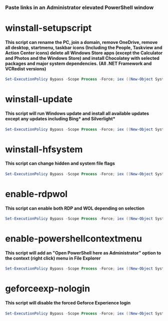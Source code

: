 ### **Paste links in an Administrator elevated PowerShell window**
# winstall-setupscript
#### This script can rename the PC, join a domain, remove OneDrive, remove all desktop, startmenu, taskbar icons (Including the People, Taskview and Action Center icons) delete all Windows Store apps (except the Calculator and Photos and the Windows Store) and install Chocolatey with selected packages and major system dependencies. (All .NET Framework and VCRedist versions)
```powershell
Set-ExecutionPolicy Bypass -Scope Process -Force; iex ((New-Object System.Net.WebClient).DownloadString('https://raw.githubusercontent.com/Ad3t0/windows/master/powershell-core/winstall-setupscript.ps1'))
```
# winstall-update
#### This script will run Windows update and install all available updates except any updates including Bing* and Silverlight*
```powershell
Set-ExecutionPolicy Bypass -Scope Process -Force; iex ((New-Object System.Net.WebClient).DownloadString('https://raw.githubusercontent.com/Ad3t0/windows/master/powershell-core/winstall-update.ps1'))
```
# winstall-hfsystem
#### This script can change hidden and system file flags
```powershell
Set-ExecutionPolicy Bypass -Scope Process -Force; iex ((New-Object System.Net.WebClient).DownloadString('https://raw.githubusercontent.com/Ad3t0/windows/master/powershell-core/winstall-hfsystem.ps1'))
```
# enable-rdpwol
#### This script can enable both RDP and WOL depending on selection
```powershell
Set-ExecutionPolicy Bypass -Scope Process -Force; iex ((New-Object System.Net.WebClient).DownloadString('https://raw.githubusercontent.com/Ad3t0/windows/master/powershell-core/enable-rdpwol.ps1'))
```
# enable-powershellcontextmenu
#### This script will add an "Open PowerShell here as Administrator" option to the context (right click) menu in File Explorer
```powershell
Set-ExecutionPolicy Bypass -Scope Process -Force; iex ((New-Object System.Net.WebClient).DownloadString('https://github.com/Ad3t0/windows/blob/master/powershell-core/enable-powershellcontextmenu.ps1'))
```
# geforceexp-nologin
#### This script will disable the forced Geforce Experience login
```powershell
Set-ExecutionPolicy Bypass -Scope Process -Force; iex ((New-Object System.Net.WebClient).DownloadString('https://github.com/Ad3t0/windows/blob/master/powershell-core/geforceexp-nologin.ps1'))
```